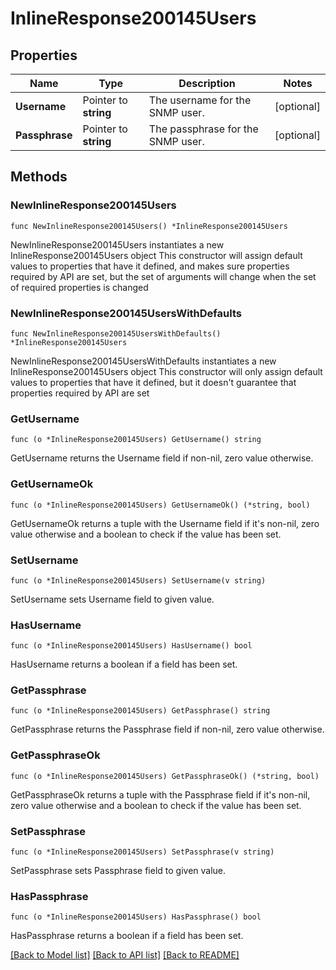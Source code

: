 # InlineResponse200145Users

## Properties

Name | Type | Description | Notes
------------ | ------------- | ------------- | -------------
**Username** | Pointer to **string** | The username for the SNMP user. | [optional] 
**Passphrase** | Pointer to **string** | The passphrase for the SNMP user. | [optional] 

## Methods

### NewInlineResponse200145Users

`func NewInlineResponse200145Users() *InlineResponse200145Users`

NewInlineResponse200145Users instantiates a new InlineResponse200145Users object
This constructor will assign default values to properties that have it defined,
and makes sure properties required by API are set, but the set of arguments
will change when the set of required properties is changed

### NewInlineResponse200145UsersWithDefaults

`func NewInlineResponse200145UsersWithDefaults() *InlineResponse200145Users`

NewInlineResponse200145UsersWithDefaults instantiates a new InlineResponse200145Users object
This constructor will only assign default values to properties that have it defined,
but it doesn't guarantee that properties required by API are set

### GetUsername

`func (o *InlineResponse200145Users) GetUsername() string`

GetUsername returns the Username field if non-nil, zero value otherwise.

### GetUsernameOk

`func (o *InlineResponse200145Users) GetUsernameOk() (*string, bool)`

GetUsernameOk returns a tuple with the Username field if it's non-nil, zero value otherwise
and a boolean to check if the value has been set.

### SetUsername

`func (o *InlineResponse200145Users) SetUsername(v string)`

SetUsername sets Username field to given value.

### HasUsername

`func (o *InlineResponse200145Users) HasUsername() bool`

HasUsername returns a boolean if a field has been set.

### GetPassphrase

`func (o *InlineResponse200145Users) GetPassphrase() string`

GetPassphrase returns the Passphrase field if non-nil, zero value otherwise.

### GetPassphraseOk

`func (o *InlineResponse200145Users) GetPassphraseOk() (*string, bool)`

GetPassphraseOk returns a tuple with the Passphrase field if it's non-nil, zero value otherwise
and a boolean to check if the value has been set.

### SetPassphrase

`func (o *InlineResponse200145Users) SetPassphrase(v string)`

SetPassphrase sets Passphrase field to given value.

### HasPassphrase

`func (o *InlineResponse200145Users) HasPassphrase() bool`

HasPassphrase returns a boolean if a field has been set.


[[Back to Model list]](../README.md#documentation-for-models) [[Back to API list]](../README.md#documentation-for-api-endpoints) [[Back to README]](../README.md)


